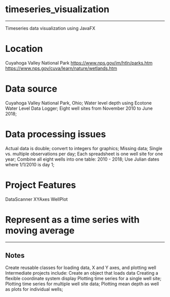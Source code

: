 # timeseries_visualization
---------------------------------------
Timeseries data visualization using JavaFX

# Location
Cuyahoga Valley National Park
https://www.nps.gov/im/htln/parks.htm
https://www.nps.gov/cuva/learn/nature/wetlands.htm

# Data source
  Cuyahoga Valley National Park, Ohio; 
  Water level depth using Ecotone Water Level Data Logger;
  Eight well sites from November 2010 to June 2018;
  
# Data processing issues
  Actual data is double; convert to integers for graphics;
  Missing data;
  Single vs. multiple observations per day;
  Each spreadsheet is one well site for one year;
  Combine all eight wells into one table: 2010 - 2018;
  Use Julian dates where 1/1/2010 is day 1;

# Project Features
  DataScanner
  XYAxes
  WellPlot
  
  

# Represent as a time series with moving average



---------------------------------------
Notes
---------------------------------------


Create reusable classes for loading data, X and Y axes, and plotting well
Intermediate projects include:
Create an object that loads data
Creating a flexible coordinate system display
Plotting time series for a single well site;
Plotting time series for multiple well site data;
Plotting mean depth as well as plots for individual wells;


